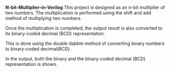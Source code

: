 **N-bit-Multiplier-in-Verilog**
This project is designed as an n-bit multiplier of two numbers. The multiplication is performed using the shift and add method of multiplying two numbers.

Once the multiplication is completed, the output result is also converted to its binary-coded decimal (BCD) representation.

This is done using the double dabble method of converting binary numbers to binary-coded decimal(BCD) .

In the output, both the binary and the binary-coded decimal (BCD) representation is shown.
